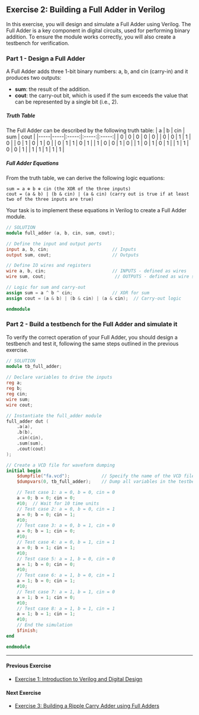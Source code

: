 ## Exercise 2: Building a Full Adder in Verilog

In this exercise, you will design and simulate a Full Adder using Verilog. The Full Adder is a key component in digital circuits, used for performing binary addition. To ensure the module works correctly, you will also create a testbench for verification.

### Part 1 - Design a Full Adder

A Full Adder adds three 1-bit binary numbers: a, b, and cin (carry-in) and it produces two outputs:
- **sum**: the result of the addition.
- **cout**: the carry-out bit, which is used if the sum exceeds the value that can be represented by a single bit (i.e., 2).

##### Truth Table

The Full Adder can be described by the following truth table:
| a	| b	| cin	| sum	| cout | 
|-----|-----|:-----:|:-----:|:-----:|
| 0	| 0	| 0	    | 0	    | 0    |
| 0	| 0	| 1	    | 1	    | 0    |
| 0	| 1	| 0	    | 1	    | 0    |
| 0	| 1	| 1	    | 0	    | 1    |
| 1	| 0	| 0	    | 1	    | 0    |
| 1	| 0	| 1	    | 0	    | 1    |
| 1	| 1	| 0	    | 0	    | 1    |
| 1	| 1	| 1	    | 1	    | 1    |

##### Full Adder Equations

From the truth table, we can derive the following logic equations:
```
sum = a ⊕ b ⊕ cin (the XOR of the three inputs)
cout = (a & b) | (b & cin) | (a & cin) (carry out is true if at least two of the three inputs are true)
```

Your task is to implement these equations in Verilog to create a Full Adder module.

```verilog
// SOLUTION
module full_adder (a, b, cin, sum, cout);

// Define the input and output ports
input a, b, cin;                        // Inputs
output sum, cout;                       // Outputs

// Define IO wires and registers
wire a, b, cin;                         // INPUTS - defined as wires
wire sum, cout;                          // OUTPUTS - defined as wire since they are assigned in an assign block

// Logic for sum and carry-out
assign sum = a ^ b ^ cin;               // XOR for sum
assign cout = (a & b) | (b & cin) | (a & cin);  // Carry-out logic

endmodule
```

### Part 2 - Build a testbench for the Full Adder and simulate it

To verify the correct operation of your Full Adder, you should design a testbench and test it, following the same steps outlined in the previous exercise.

```verilog
// SOLUTION
module tb_full_adder;
    
// Declare variables to drive the inputs
reg a;
reg b;
reg cin;
wire sum;
wire cout;

// Instantiate the full_adder module
full_adder dut (
    .a(a),
    .b(b),
    .cin(cin),
    .sum(sum),
    .cout(cout)
);

// Create a VCD file for waveform dumping
initial begin
    $dumpfile("fa.vcd");            // Specify the name of the VCD file
    $dumpvars(0, tb_full_adder);    // Dump all variables in the testbench

    // Test case 1: a = 0, b = 0, cin = 0
    a = 0; b = 0; cin = 0;
    #10;  // Wait for 10 time units
    // Test case 2: a = 0, b = 0, cin = 1
    a = 0; b = 0; cin = 1;
    #10;
    // Test case 3: a = 0, b = 1, cin = 0
    a = 0; b = 1; cin = 0;
    #10;
    // Test case 4: a = 0, b = 1, cin = 1
    a = 0; b = 1; cin = 1;
    #10;
    // Test case 5: a = 1, b = 0, cin = 0
    a = 1; b = 0; cin = 0;
    #10;
    // Test case 6: a = 1, b = 0, cin = 1
    a = 1; b = 0; cin = 1;
    #10;
    // Test case 7: a = 1, b = 1, cin = 0
    a = 1; b = 1; cin = 0;
    #10;
    // Test case 8: a = 1, b = 1, cin = 1
    a = 1; b = 1; cin = 1;
    #10;
    // End the simulation
    $finish;
end

endmodule
```

- - -

#### Previous Exercise
- [Exercise 1: Introduction to Verilog and Digital Design](../Ex1_HDLIntro/README.md)

#### Next Exercise
- [Exercise 3: Building a Ripple Carry Adder using Full Adders](../Ex3_RippleCarryAdder/README.md)